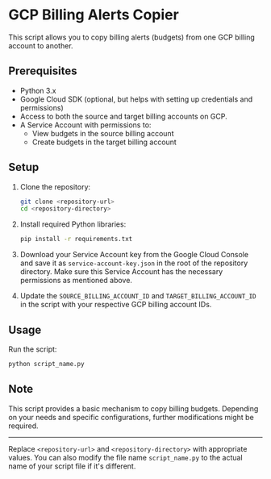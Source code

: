 # GCP Billing Alerts Copier

This script allows you to copy billing alerts (budgets) from one GCP billing account to another.

## Prerequisites

- Python 3.x
- Google Cloud SDK (optional, but helps with setting up credentials and permissions)
- Access to both the source and target billing accounts on GCP.
- A Service Account with permissions to:
    - View budgets in the source billing account
    - Create budgets in the target billing account

## Setup

1. Clone the repository:

   ```bash
   git clone <repository-url>
   cd <repository-directory>
   ```

2. Install required Python libraries:

   ```bash
   pip install -r requirements.txt
   ```

3. Download your Service Account key from the Google Cloud Console and save it as `service-account-key.json` in the root of the repository directory. Make sure this Service Account has the necessary permissions as mentioned above.

4. Update the `SOURCE_BILLING_ACCOUNT_ID` and `TARGET_BILLING_ACCOUNT_ID` in the script with your respective GCP billing account IDs.

## Usage

Run the script:

```bash
python script_name.py
```

## Note

This script provides a basic mechanism to copy billing budgets. Depending on your needs and specific configurations, further modifications might be required.

---

Replace `<repository-url>` and `<repository-directory>` with appropriate values. You can also modify the file name `script_name.py` to the actual name of your script file if it's different.